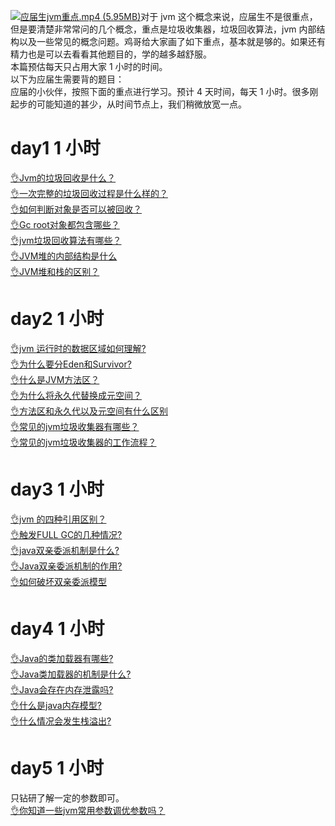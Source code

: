 [![应届生jvm重点.mp4 (5.95MB)](https://gw.alipayobjects.com/mdn/prod_resou/afts/img/A*NNs6TKOR3isAAAAAAAAAAABkARQnAQ)](https://www.yuque.com/docs/176645969?_lake_card=%7B%22status%22%3A%22done%22%2C%22name%22%3A%22%E5%BA%94%E5%B1%8A%E7%94%9Fjvm%E9%87%8D%E7%82%B9.mp4%22%2C%22size%22%3A6242818%2C%22taskId%22%3A%22u48317aac-6874-434a-a288-dbd30bcaf7d%22%2C%22taskType%22%3A%22upload%22%2C%22url%22%3Anull%2C%22cover%22%3Anull%2C%22videoId%22%3A%22inputs%2Fprod%2Fyuque%2F2024%2F29413969%2Fmp4%2F1719844740735-be0547e1-5bef-45ce-bd07-f7dcbe6f172b.mp4%22%2C%22download%22%3Afalse%2C%22__spacing%22%3A%22both%22%2C%22id%22%3A%22Iwb2P%22%2C%22margin%22%3A%7B%22top%22%3Atrue%2C%22bottom%22%3Atrue%7D%2C%22card%22%3A%22video%22%7D#Iwb2P)对于 jvm 这个概念来说，应届生不是很重点，但是要清楚非常常问的几个概念，重点是垃圾收集器，垃圾回收算法，jvm 内部结构以及一些常见的概念问题。鸡哥给大家画了如下重点，基本就是够的。如果还有精力也是可以去看看其他题目的，学的越多越舒服。<br />本篇预估每天只占用大家 1 小时的时间。<br />以下为应届生需要背的题目：<br />应届的小伙伴，按照下面的重点进行学习。预计 4 天时间，每天 1 小时。很多刚起步的可能知道的甚少，从时间节点上，我们稍微放宽一点。
# day1 1 小时
[👌Jvm的垃圾回收是什么？](https://www.yuque.com/jingdianjichi/xyxdsi/tbxz4kekafkpf84d?view=doc_embed)<br />[👌一次完整的垃圾回收过程是什么样的？](https://www.yuque.com/jingdianjichi/xyxdsi/ekqel5c55t9uwwlk?view=doc_embed)<br />[👌如何判断对象是否可以被回收？](https://www.yuque.com/jingdianjichi/xyxdsi/fhaz2kp1srgzx0d6?view=doc_embed)<br />[👌Gc root对象都包含哪些？](https://www.yuque.com/jingdianjichi/xyxdsi/sid6ac14ps3yg6pl?view=doc_embed)<br />[👌jvm垃圾回收算法有哪些？](https://www.yuque.com/jingdianjichi/xyxdsi/svw7q7xc6zwp6gz3?view=doc_embed)<br />[👌JVM堆的内部结构是什么](https://www.yuque.com/jingdianjichi/xyxdsi/lxgkue6el46vs39h?view=doc_embed)<br />[👌JVM堆和栈的区别？](https://www.yuque.com/jingdianjichi/xyxdsi/yaez9hzl0zd4hspc?view=doc_embed)

# day2 1 小时
[👌jvm 运行时的数据区域如何理解?](https://www.yuque.com/jingdianjichi/xyxdsi/lq96p70epgghevqw?view=doc_embed)<br />[👌为什么要分Eden和Survivor?](https://www.yuque.com/jingdianjichi/xyxdsi/kuk6qgft2uiksa5o?view=doc_embed)<br />[👌什么是JVM方法区？](https://www.yuque.com/jingdianjichi/xyxdsi/cflnmypdgxagk9bv?view=doc_embed)<br />[👌为什么将永久代替换成元空间？](https://www.yuque.com/jingdianjichi/xyxdsi/gprd4uo5hqvdlt3s?view=doc_embed)<br />[👌方法区和永久代以及元空间有什么区别](https://www.yuque.com/jingdianjichi/xyxdsi/fe43uiiufedluh46?view=doc_embed)<br />[👌常见的jvm垃圾收集器有哪些？](https://www.yuque.com/jingdianjichi/xyxdsi/egh06uhgxadlmgm6?view=doc_embed)<br />[👌常见的jvm垃圾收集器的工作流程？](https://www.yuque.com/jingdianjichi/xyxdsi/ekoadgowfzv87oyw?view=doc_embed)
# day3 1 小时
[👌jvm 的四种引用区别？](https://www.yuque.com/jingdianjichi/xyxdsi/md36d26b0m16hnwz?view=doc_embed)<br />[👌触发FULL GC的几种情况?](https://www.yuque.com/jingdianjichi/xyxdsi/an23xrvzlbdeon05?view=doc_embed)<br />[👌java双亲委派机制是什么?](https://www.yuque.com/jingdianjichi/xyxdsi/ub18gwipo8zvlfvv?view=doc_embed)<br />[👌Java双亲委派机制的作用?](https://www.yuque.com/jingdianjichi/xyxdsi/voavcxiwf8t5q9gp?view=doc_embed)<br />[👌如何破坏双亲委派模型](https://www.yuque.com/jingdianjichi/xyxdsi/ah9nt60u84kuo1hd?view=doc_embed)
# day4 1 小时
[👌Java的类加载器有哪些?](https://www.yuque.com/jingdianjichi/xyxdsi/aldxe3g9bqszh1eh?view=doc_embed)<br />[👌Java类加载器的机制是什么?](https://www.yuque.com/jingdianjichi/xyxdsi/cxpaqp1v7ogkbhdp?view=doc_embed)<br />[👌Java会存在内存泄露吗?](https://www.yuque.com/jingdianjichi/xyxdsi/kxoukbg66qeelmc6?view=doc_embed)<br />[👌什么是java内存模型?](https://www.yuque.com/jingdianjichi/xyxdsi/msaugo4wikby0odl?view=doc_embed)<br />[👌什么情况会发生栈溢出?](https://www.yuque.com/jingdianjichi/xyxdsi/ymiwhhat4umau8lp?view=doc_embed)
# day5 1 小时
只钻研了解一定的参数即可。<br />[👌你知道一些jvm常用参数调优参数吗？](https://www.yuque.com/jingdianjichi/xyxdsi/yntrug40p3uzgz2g?view=doc_embed)
